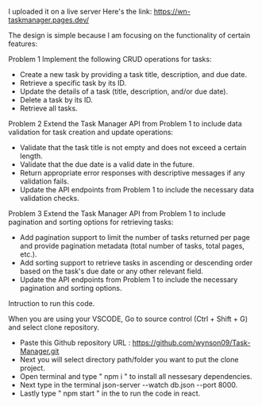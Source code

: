 I uploaded it on a live server
Here's the link: https://wn-taskmanager.pages.dev/

The design is simple because I am focusing on the functionality of certain features:

Problem 1
Implement the following CRUD operations for tasks:

- Create a new task by providing a task title, description, and due date.
- Retrieve a specific task by its ID.
- Update the details of a task (title, description, and/or due date).
- Delete a task by its ID.
- Retrieve all tasks.

Problem 2
Extend the Task Manager API from Problem 1 to include data validation for task creation
and update operations:

- Validate that the task title is not empty and does not exceed a certain length.
- Validate that the due date is a valid date in the future.
- Return appropriate error responses with descriptive messages if any validation
  fails.
- Update the API endpoints from Problem 1 to include the necessary data validation
  checks.

Problem 3
Extend the Task Manager API from Problem 1 to include pagination and sorting options
for retrieving tasks:

- Add pagination support to limit the number of tasks returned per page and provide
  pagination metadata (total number of tasks, total pages, etc.).
- Add sorting support to retrieve tasks in ascending or descending order based on
  the task's due date or any other relevant field.
- Update the API endpoints from Problem 1 to include the necessary pagination and
  sorting options.

Intruction to run this code.

When you are using your VSCODE, Go to source control (Ctrl + Shift + G) and select clone repository.

- Paste this Github repository URL : https://github.com/wynson09/Task-Manager.git
- Next you will select directory path/folder you want to put the clone project.
- Open terminal and type " npm i " to install all nessesary dependencies.
- Next type in the terminal json-server --watch db.json --port 8000.
- Lastly type " npm start " in the to run the code in react.
